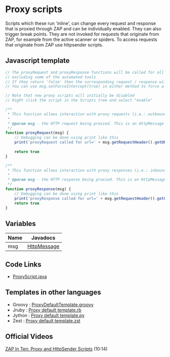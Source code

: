 Proxy scripts
=============

Scripts which these run 'inline', can change every request and response that is proxied through ZAP and can be individually enabled. 
They can also trigger break points. 
They are not invoked for requests that originate from ZAP, for example from the active scanner or spiders.
To access requests that originate from ZAP use httpsender scripts.

## Javascript template

```javascript
// The proxyRequest and proxyResponse functions will be called for all requests  and responses made via ZAP, 
// excluding some of the automated tools
// If they return 'false' then the corresponding request / response will be dropped. 
// You can use msg.setForceIntercept(true) in either method to force a break point

// Note that new proxy scripts will initially be disabled
// Right click the script in the Scripts tree and select "enable"  

/**
 * This function allows interaction with proxy requests (i.e.: outbound from the browser/client to the server).
 * 
 * @param msg - the HTTP request being proxied. This is an HttpMessage object.
 */
function proxyRequest(msg) {
	// Debugging can be done using print like this
	print('proxyRequest called for url=' + msg.getRequestHeader().getURI().toString())
	
	return true
}

/**
 * This function allows interaction with proxy responses (i.e.: inbound from the server to the browser/client).
 * 
 * @param msg - the HTTP response being proxied. This is an HttpMessage object.
 */
function proxyResponse(msg) {
	// Debugging can be done using print like this
	print('proxyResponse called for url=' + msg.getRequestHeader().getURI().toString())
	return true
}
```
## Variables
| Name | Javadocs |
| --- | --- |
| msg | [HttpMessage](https://static.javadoc.io/org.zaproxy/zap/2.8.0/org/parosproxy/paros/network/HttpMessage.html) |

## Code Links
* [ProxyScript.java](https://github.com/zaproxy/zaproxy/blob/master/zap/src/main/java/org/zaproxy/zap/extension/script/ProxyScript.java)

## Templates in other languages

* Groovy : [ProxyDefaultTemplate.groovy](https://github.com/zaproxy/zap-extensions/blob/master/addOns/groovy/src/main/zapHomeFiles/scripts/templates/proxy/ProxyDefaultTemplate.groovy)
* Jruby : [Proxy default template.rb](https://github.com/zaproxy/zap-extensions/blob/master/addOns/jruby/src/main/zapHomeFiles/scripts/templates/proxy/Proxy%20default%20template.rb)
* Jython : [Proxy default template.py](https://github.com/zaproxy/zap-extensions/blob/master/addOns/jython/src/main/zapHomeFiles/scripts/templates/proxy/Proxy%20default%20template.py)
* Zest : [Proxy default template.zst](https://github.com/zaproxy/zap-extensions/blob/master/addOns/zest/src/main/zapHomeFiles/scripts/templates/proxy/Proxy%20default%20template.zst)


## Official Videos

[ZAP In Ten: Proxy and HttpSender Scripts](https://play.sonatype.com/watch/4no8EY1iB8RdnQLPFpYi2a) (10:14)

